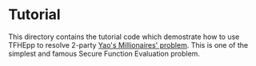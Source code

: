 # Tutorial

This directory contains the tutorial code which demostrate how to use TFHEpp to resolve 2-party [Yao's Millionaires' problem](https://en.wikipedia.org/wiki/Yao%27s_Millionaires%27_problem). This is one of the simplest and famous Secure Function Evaluation problem.